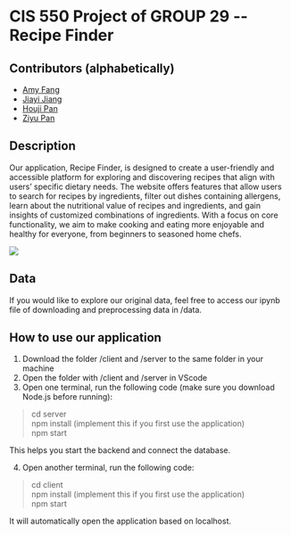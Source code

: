 # CIS 550 Project of GROUP 29 -- Recipe Finder

## Contributors (alphabetically)
* [Amy Fang](https://github.com/AMYFYJ)
* [Jiayi Jiang](https://github.com/JiangJiayi32)
* [Houji Pan](https://github.com/houjipan)
* [Ziyu Pan](https://github.com/ziyupan26)

## Description
Our application, Recipe Finder, is designed to create a user-friendly and accessible platform for exploring and discovering recipes that align with users’ specific dietary needs. The website offers features that allow users to search for recipes by ingredients, filter out dishes containing allergens, learn about the nutritional value of recipes and ingredients, and gain insights of customized combinations of ingredients. With a focus on core functionality, we aim to make cooking and eating more enjoyable and healthy for everyone, from beginners to seasoned home chefs.   

![](https://i.ibb.co/800cVxL/20241215200622.png)

## Data
If you would like to explore our original data, feel free to access our ipynb file of downloading and preprocessing data in /data. 

## How to use our application
1. Download the folder /client and /server to the same folder in your machine
2. Open the folder with /client and /server in VScode
3. Open one terminal, run the following code (make sure you download Node.js before running):
>cd server         
>npm install (implement this if you first use the application)        
>npm start

This helps you start the backend and connect the database.      

4. Open another terminal, run the following code:
>cd client     
>npm install (implement this if you first use the application)        
>npm start

It will automatically open the application based on localhost. 
